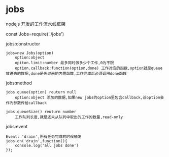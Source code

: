 # jobs
nodejs 开发的工作流水线框架

const Jobs=require('./jobs')

jobs:constructor

    jobs=new Jobs(option)
        option:object 
        opiton.limit:number 最多同时做多少个工作,0为不限
        option.callback:function(option,done) 工作对应的函数,option就是queue放进去的数据,done是传过来的内置函数,工作完成后必须调用done函数
                        
jobs:method

    jobs.queue(option) reuturn null
        option:object 添加的数据,如果new jobs的option里包含callback,该option会作为参数传给callback

    jobs.queueSize() reuturn number
        工作队列长度,就是还未从队列中取出的工作的数量,read-only
        
        
jobs:event

    Event: 'drain',所有任务完成的时候触发
    jobs.on('drain',function(){
        console.log('all jobs done')
    }); 
